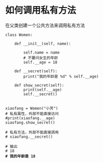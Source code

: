 # 如何调用私有方法

在父类创建一个公共方法来调用私有方法

<pre class="language-python"><code class="lang-python">class Women:

    def __init__(self, name):

        self.name = name
        # 不要问女生的年龄
        self.__age = 18

    def __secret(self):
        print("我的年龄是 %d" % self.__age)
        
    def show_secret(self):
        print(self.__age)
        self.__secret()
        

xiaofang = Women("小芳")
# 私有属性，外部不能直接访问
#print(xiaofang.__age)
xiaofang.show_secret()

# 私有方法，外部不能直接调用
# xiaofang.__secret()

# 输出
# 18
<strong># 我的年龄是 18
</strong></code></pre>
